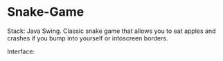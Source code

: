 # Snake-Game
Stack: Java Swing.   Classic snake game that allows you to eat apples and crashes if you bump into yourself or intoscreen borders.

Interface:

